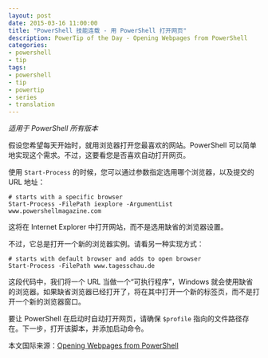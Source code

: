 ```yaml
---
layout: post
date: 2015-03-16 11:00:00
title: "PowerShell 技能连载 - 用 PowerShell 打开网页"
description: PowerTip of the Day - Opening Webpages from PowerShell
categories:
- powershell
- tip
tags:
- powershell
- tip
- powertip
- series
- translation
---
```

_适用于 PowerShell 所有版本_

假设您希望每天开始时，就用浏览器打开您最喜欢的网站。PowerShell 可以简单地实现这个需求。不过，这要看您是否喜欢自动打开网页。

使用 `Start-Process` 的时候，您可以通过参数指定选用哪个浏览器，以及提交的 URL 地址：

    # starts with a specific browser
    Start-Process -FilePath iexplore -ArgumentList www.powershellmagazine.com

这将在 Internet Explorer 中打开网站，而不是选用缺省的浏览器设置。

不过，它总是打开一个新的浏览器实例。请看另一种实现方式：

    # starts with default browser and adds to open browser
    Start-Process -FilePath www.tagesschau.de

这段代码中，我们将一个 URL 当做一个“可执行程序”，Windows 就会使用缺省的浏览器。如果缺省浏览器已经打开了，将在其中打开一个新的标签页，而不是打开一个新的浏览器窗口。

要让 PowerShell 在启动时自动打开网页，请确保 `$profile` 指向的文件路径存在。下一步，打开该脚本，并添加启动命令。

<!--more-->
本文国际来源：[Opening Webpages from PowerShell](http://community.idera.com/powershell/powertips/b/tips/posts/opening-webpages-from-powershell)
